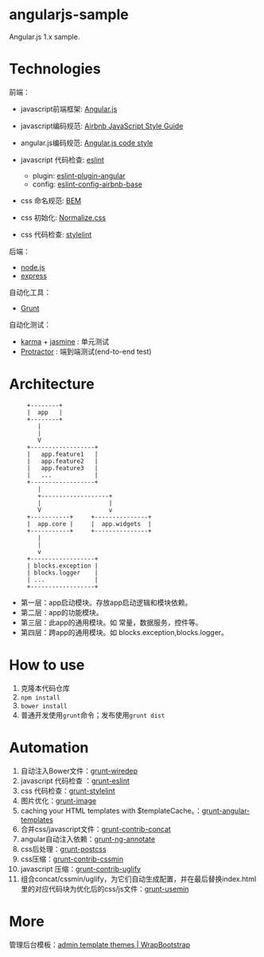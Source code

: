 # angularjs-sample

Angular.js 1.x sample.

# Technologies

前端：
* javascript前端框架: [Angular.js]
* javascript编码规范: [Airbnb JavaScript Style Guide] 
* angular.js编码规范: [Angular.js code style]
* javascript 代码检查: [eslint]
    - plugin: [eslint-plugin-angular](https://www.npmjs.com/package/eslint-plugin-angular)
    - config: [eslint-config-airbnb-base](https://www.npmjs.com/package/eslint-config-airbnb-base)

* css 命名规范: [BEM]
* css 初始化: [Normalize.css]
* css 代码检查: [stylelint]

后端：
* [node.js]
* [express]

自动化工具：
* [Grunt]

自动化测试：
* [karma](https://karma-runner.github.io/2.0/index.html) + [jasmine](https://jasmine.github.io/) : 单元测试
* [Protractor](http://www.protractortest.org/#/) : 端到端测试(end-to-end test)

# Architecture

```
     +--------+
     |  app   |
     +--------+
        |
        |
        V
     +------------------+
     |   app.feature1   |
     |   app.feature2   |
     |   app.feature3   |
     |   ...            |
     +------------------+
        |
        +-------------------+
        |                   |
        V                   v
     +-----------+     +---------------+
     |  app.core |     |  app.widgets  |
     +-----------+     +---------------+
        |
        |
        v
     +------------------+
     | blocks.exception |
     | blocks.logger    |
     | ...              |
     +------------------+

```

* 第一层：app启动模块。存放app启动逻辑和模块依赖。
* 第二层：app的功能模块。
* 第三层：此app的通用模块。如 常量，数据服务，控件等。
* 第四层：跨app的通用模块。如 blocks.exception,blocks.logger。

# How to use

1. 克隆本代码仓库
2. `npm install`
3. `bower install`
4. 普通开发使用`grunt`命令；发布使用`grunt dist`

# Automation

1. 自动注入Bower文件：[grunt-wiredep]
1. javascript 代码检查 ：[grunt-eslint]
1. css 代码检查：[grunt-stylelint]
1. 图片优化：[grunt-image]
1. caching your HTML templates with $templateCache。：[grunt-angular-templates]
1. 合并css/javascript文件：[grunt-contrib-concat]
1. angular自动注入依赖：[grunt-ng-annotate]
1. css后处理：[grunt-postcss]
1. css压缩：[grunt-contrib-cssmin]
1. javascript 压缩：[grunt-contrib-uglify]
1. 组合concat/cssmin/uglify，为它们自动生成配置，并在最后替换index.html里的对应代码块为优化后的css/js文件：[grunt-usemin]

# More

管理后台模板：[admin template themes | WrapBootstrap](https://wrapbootstrap.com/tag/admin-template)


[//]: # (These are reference links used in the body of this note and get stripped out when the markdown processor does its job. There is no need to format nicely because it shouldn't be seen. Thanks SO - http://stackoverflow.com/questions/4823468/store-comments-in-markdown-syntax)

[Angular.js]: <http://angularjs.org>
[Airbnb JavaScript Style Guide]: <https://github.com/airbnb/javascript>
[angular.js code style]: <https://github.com/johnpapa/angular-styleguide/blob/master/a1/README.md>
[jQuery]: <http://jquery.com>
[eslint]: <http://eslint.org/>
[Twitter Bootstrap]: <http://twitter.github.com/bootstrap/>

[BEM]: <https://en.bem.info/>
[Normalize.css]: <http://necolas.github.io/normalize.css/>
[stylelint]: <https://stylelint.io/>

[node.js]: <http://nodejs.org>
[express]: <http://expressjs.com>

[Grunt]: <https://gruntjs.com/>
[grunt-wiredep]: <https://www.npmjs.com/package/grunt-wiredep>
[grunt-eslint]: <https://www.npmjs.com/package/grunt-eslint>
[grunt-stylelint]: <https://www.npmjs.com/package/grunt-stylelint>
[grunt-angular-templates]: <https://www.npmjs.com/package/grunt-angular-templates>
[grunt-contrib-concat]: <https://www.npmjs.com/package/grunt-contrib-concat>
[grunt-contrib-cssmin]: <https://www.npmjs.com/package/grunt-contrib-cssmin>
[grunt-contrib-uglify]: <https://www.npmjs.com/package/grunt-contrib-uglify>
[grunt-image]: <https://www.npmjs.com/package/grunt-image>
[grunt-ng-annotate]: <https://www.npmjs.com/package/grunt-ng-annotate>
[grunt-postcss]: <https://www.npmjs.com/package/grunt-postcss>
[grunt-usemin]: <https://www.npmjs.com/package/grunt-usemin>
